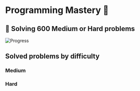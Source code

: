 # Programming Mastery :punch:

## :goal_net:  Solving 600 Medium or Hard problems 

![Progress](https://progress-bar.dev/8/?scale=600&title=InterviewGod&width=500&color=babaca&suffix=+problems+solved)

## Solved problems by difficulty

### Medium

### Hard

